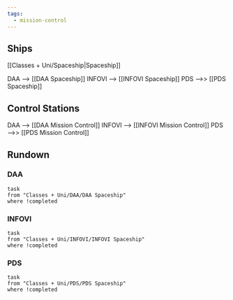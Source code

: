 ```yaml
---
tags:
  - mission-control
---
```

## Ships

[[Classes + Uni/Spaceship|Spaceship]]

DAA --> [[DAA Spaceship]]
INFOVI --> [[INFOVI Spaceship]]
PDS -->> [[PDS Spaceship]]

## Control Stations

DAA --> [[DAA Mission Control]]
INFOVI --> [[INFOVI Mission Control]]
PDS -->> [[PDS Mission Control]]

## Rundown
### DAA
```dataview
task
from "Classes + Uni/DAA/DAA Spaceship"
where !completed
```
### INFOVI
```dataview
task
from "Classes + Uni/INFOVI/INFOVI Spaceship"
where !completed
```
### PDS
```dataview
task
from "Classes + Uni/PDS/PDS Spaceship"
where !completed
```

